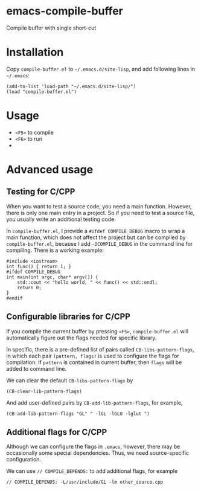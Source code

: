 # emacs-compile-buffer
Compile buffer with single short-cut

# Installation

Copy `compile-buffer.el` to `~/.emacs.d/site-lisp`, and add following lines in `~/.emacs`:

    (add-to-list 'load-path "~/.emacs.d/site-lisp/")
    (load "compile-buffer.el")

# Usage

  * `<F5>` to compile
  * `<F6>` to run
  * 
  
# Advanced usage

## Testing for C/CPP
When you want to test a source code, you need a main function. However, there is only one main entry in a project. So if you need to test a source file, you usually write an additional testing code.

In `compile-buffer.el`, I provide a `#ifdef COMPILE_DEBUG` macro to wrap a main function, which does not affect the project but can be compiled by `compile-buffer.el`, because I add `-DCOMPILE_DEBUG` in the command line for compiling. There is a working example:

    #include <iostream>
    int func() { return 1; }
    #ifdef COMPILE_DEBUG
    int main(int argc, char* argv[]) {
        std::cout << "hello world, " << func() << std::endl;
        return 0;
    }
    #endif

## Configurable libraries for C/CPP
If you compile the current buffer by pressing `<F5>`, `compile-buffer.el` will automatically figure out the flags needed for specific library. 

In specific, there is a pre-defined list of pairs called `CB-libs-pattern-flags`, in which each pair `(pattern, flags)` is used to configure the flags for compilation. If `pattern` is contained in current buffer, then `flags` will be added to command line.

We can clear the default `CB-libs-pattern-flags` by 

    (CB-clear-lib-pattern-flags)
    
And add user-defined pairs by `CB-add-lib-pattern-flags`, for example,

    (CB-add-lib-pattern-flags "GL" " -lGL -lGLU -lglut ")

## Additional flags for C/CPP
Although we can configure the flags in `.emacs`, however, there may be occasionally some special dependencies. Thus, we need source-specific configuration.

We can use `// COMPILE_DEPENDS:` to add additional flags, for example

    // COMPILE_DEPENDS: -L/usr/include/GL -lm other_source.cpp

